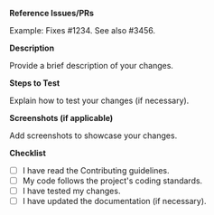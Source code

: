 **Reference Issues/PRs**

Example: Fixes #1234. See also #3456.


**Description**

Provide a brief description of your changes.


**Steps to Test**

Explain how to test your changes (if necessary).


**Screenshots (if applicable)**

Add screenshots to showcase your changes.


**Checklist**

- [ ] I have read the Contributing guidelines.
- [ ] My code follows the project's coding standards.
- [ ] I have tested my changes.
- [ ] I have updated the documentation (if necessary).
